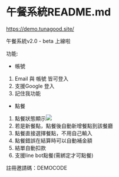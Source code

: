# 午餐系統README.md
https://demo.tunagood.site/

午餐系統v2.0 - beta 上線啦

功能:
- 帳號
1. Email 與 帳號 皆可登入
2. 支援Google 登入
3. 記住我功能

- 點餐
1. 點餐狀態顯示![](https://i.imgur.com/VuLvy6m.png)
2. 若是新餐點，點餐後自動新增餐點到該餐廳
3. 點餐直接選擇餐點，不用自己輸入
4. 點餐錯誤在結算時可以自動補金額
5. 結單自動扣款
6. 支援line bot點餐(需綁定才可點餐)

註冊邀請碼：DEMOCODE
